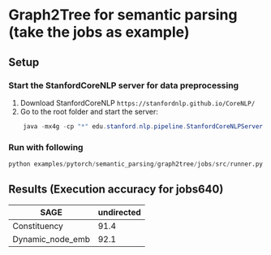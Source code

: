 # Graph2Tree for semantic parsing (take the jobs as example)

## Setup

### Start the StanfordCoreNLP server for data preprocessing

1) Download StanfordCoreNLP `https://stanfordnlp.github.io/CoreNLP/`
2) Go to the root folder and start the server:

```java
    java -mx4g -cp "*" edu.stanford.nlp.pipeline.StanfordCoreNLPServer -port 9000 -timeout 15000
```

### Run with following

```python
python examples/pytorch/semantic_parsing/graph2tree/jobs/src/runner.py
```

## Results (Execution accuracy for jobs640)

| SAGE |undirected |  
| ---- | ---- |  
| Constituency | 91.4 |  
| Dynamic_node_emb | 92.1 |  




